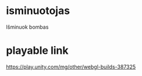 # isminuotojas
Išminuok bombas

# playable link
https://play.unity.com/mg/other/webgl-builds-387325
